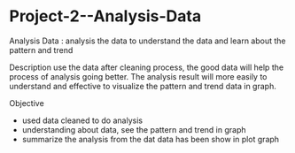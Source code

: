 # Project-2--Analysis-Data
Analysis Data : analysis the data to understand the data and learn about the pattern and trend

Description
use the data after cleaning process, the good data will help the process of analysis going better. The analysis result will more easily to understand and effective to visualize the pattern and trend data in graph.

Objective
- used data cleaned to do analysis
- understanding about data, see the pattern and trend in graph
- summarize the analysis from the dat data has been show in plot graph
